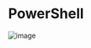 # PowerShell


![image](https://user-images.githubusercontent.com/61057152/162049283-f67c1406-8d2c-494c-8ac9-7b1e17dca3e0.png)
